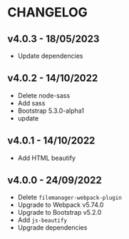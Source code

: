 # CHANGELOG

## v4.0.3 - 18/05/2023

- Update dependencies

## v4.0.2 - 14/10/2022

- Delete node-sass
- Add sass
- Bootstrap 5.3.0-alpha1
- update

## v4.0.1 - 14/10/2022

- Add HTML beautify

## v4.0.0 - 24/09/2022

- Delete `filemanager-webpack-plugin`
- Upgrade to Webpack v5.74.0
- Upgrade to Bootstrap v5.2.0
- Add `js-beautify`
- Upgrade dependencies
